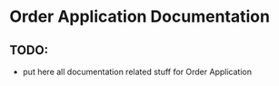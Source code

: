 # Order Application Documentation

## TODO:

* put here all documentation related stuff for Order Application
